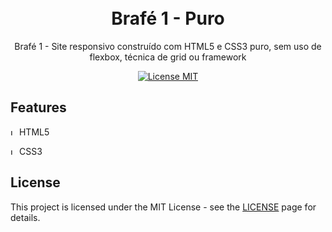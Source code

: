 <h1 align="center">
  <br>
  Brafé 1 - Puro
</h1>

<p align="center">Brafé 1 - Site responsivo construído com HTML5 e CSS3 puro, sem uso de flexbox, técnica de grid ou framework </p>

<p align="center">
  <a href="https://opensource.org/licenses/MIT">
    <img src="https://img.shields.io/badge/License-MIT-blue.svg" alt="License MIT">
  </a>
</p>

## Features

  <img src="./files-readme/html5.png" alt="Icon HTML5" width="10"> HTML5 
<br>

   <img src="./files-readme/css3.png" alt="Icon CSS3" width="10"> CSS3
<br>

## License

This project is licensed under the MIT License - see the [LICENSE](https://opensource.org/licenses/MIT) page for details.